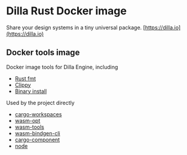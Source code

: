 # Dilla Rust Docker image

Share your design systems in a tiny universal package. [https://dilla.io](https://dilla.io)

## Docker tools image

Docker image tools for Dilla Engine, including

- [Rust fmt](https://github.com/rust-lang/rustfmt)
- [Clippy](https://github.com/rust-lang/rust-clippy)
- [Binary install](https://crates.io/crates/cargo-binstall)

Used by the project directly

- [cargo-workspaces](https://crates.io/crates/cargo-workspaces)
- [wasm-opt](https://github.com/WebAssembly/binaryen)
- [wasm-tools](https://github.com/bytecodealliance/wasm-tools)
- [wasm-bindgen-cli](https://github.com/rustwasm/wasm-bindgen)
- [cargo-component](https://crates.io/crates/cargo-component)
- [node](https://github.com/nvm-sh/nvm)
